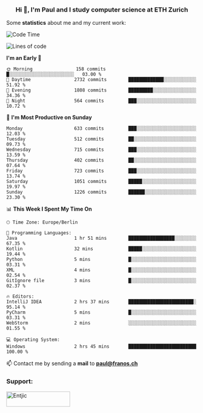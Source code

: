 <h3 align="center">Hi 👋, I'm Paul and I study computer science at ETH Zurich</h3>


Some **statistics** about me and my current work:

<!--START_SECTION:waka-->
![Code Time](http://img.shields.io/badge/Code%20Time-1%2C535%20hrs%2015%20mins-blue)

![Lines of code](https://img.shields.io/badge/From%20Hello%20World%20I%27ve%20Written-2.8%20million%20lines%20of%20code-blue)

**I'm an Early 🐤** 

```text
🌞 Morning                158 commits         █░░░░░░░░░░░░░░░░░░░░░░░░   03.00 % 
🌆 Daytime                2732 commits        █████████████░░░░░░░░░░░░   51.92 % 
🌃 Evening                1808 commits        █████████░░░░░░░░░░░░░░░░   34.36 % 
🌙 Night                  564 commits         ███░░░░░░░░░░░░░░░░░░░░░░   10.72 % 
```
📅 **I'm Most Productive on Sunday** 

```text
Monday                   633 commits         ███░░░░░░░░░░░░░░░░░░░░░░   12.03 % 
Tuesday                  512 commits         ██░░░░░░░░░░░░░░░░░░░░░░░   09.73 % 
Wednesday                715 commits         ███░░░░░░░░░░░░░░░░░░░░░░   13.59 % 
Thursday                 402 commits         ██░░░░░░░░░░░░░░░░░░░░░░░   07.64 % 
Friday                   723 commits         ███░░░░░░░░░░░░░░░░░░░░░░   13.74 % 
Saturday                 1051 commits        █████░░░░░░░░░░░░░░░░░░░░   19.97 % 
Sunday                   1226 commits        ██████░░░░░░░░░░░░░░░░░░░   23.30 % 
```


📊 **This Week I Spent My Time On** 

```text
🕑︎ Time Zone: Europe/Berlin

💬 Programming Languages: 
Java                     1 hr 51 mins        █████████████████░░░░░░░░   67.35 % 
Kotlin                   32 mins             █████░░░░░░░░░░░░░░░░░░░░   19.44 % 
Python                   5 mins              █░░░░░░░░░░░░░░░░░░░░░░░░   03.31 % 
XML                      4 mins              █░░░░░░░░░░░░░░░░░░░░░░░░   02.54 % 
GitIgnore file           3 mins              █░░░░░░░░░░░░░░░░░░░░░░░░   02.37 % 

🔥 Editors: 
IntelliJ IDEA            2 hrs 37 mins       ████████████████████████░   95.14 % 
PyCharm                  5 mins              █░░░░░░░░░░░░░░░░░░░░░░░░   03.31 % 
WebStorm                 2 mins              ░░░░░░░░░░░░░░░░░░░░░░░░░   01.55 % 

💻 Operating System: 
Windows                  2 hrs 45 mins       █████████████████████████   100.00 % 
```


<!--END_SECTION:waka-->

📫 Contact me by sending a **mail** to **paul@franos.ch**

<h3 align="left">Support:</h3>
<p><a href="https://ko-fi.com/Entjic"> <img align="left" src="https://cdn.ko-fi.com/cdn/kofi3.png?v=3" height="40" width="168" alt="Entjic" /></a></p>
